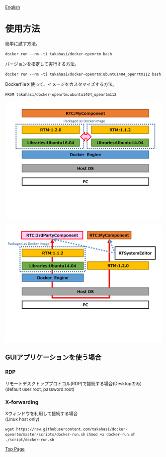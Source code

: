 [English](../usage)

使用方法
========

簡単に試す方法。

`docker run --rm -ti takahasi/docker-openrtm bash`

バージョンを指定して実行する方法。

`docker run --rm -ti takahasi/docker-openrtm:ubuntu1404_openrtm112 bash`

Dockerfileを使って、イメージをカスタマイズする方法。

`FROM takahasi/docker-openrtm:ubuntu1404_openrtm112`

![OpenRTM on Docker as a Development Environment](../img/sample1.png)

![OpenRTM on Docker as a Verification Environment](../img/sample2.png)

GUIアプリケーションを使う場合
-----------------------------

### RDP
リモートデスクトッププロトコル(RDP)で接続する場合(Desktopのみ)  
(default user:root, password:root)  

### X-forwarding
Xウィンドウを利用して接続する場合  
(Linux host only)  

`wget https://raw.githubusercontent.com/takahasi/docker-openrtm/master/scripts/docker-run.sh`
`chmod +x docker-run.sh`
`./script/docker-run.sh`


[Top Page](index)
